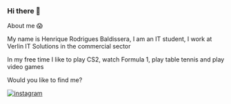 ### Hi there 👋

About me :scream:

My name is Henrique Rodrigues Baldissera, I am an IT student, I work at Verlin IT Solutions in the commercial sector

In my free time I like to play CS2, watch Formula 1, play table tennis and play video games

Would you like to find me?


[![instagram](https://img.shields.io/badge/instagram-E4405F?style=forthe-badge&logo=instagram&logoColor=white)](https://www.instagram.com/sloon.rlk/)



